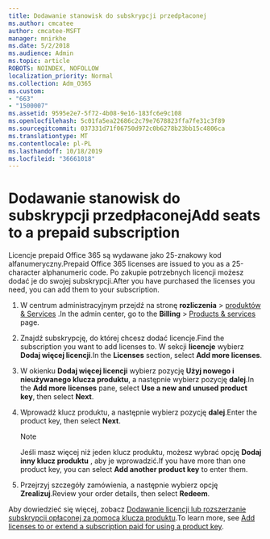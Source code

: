 ```yaml
---
title: Dodawanie stanowisk do subskrypcji przedpłaconej
ms.author: cmcatee
author: cmcatee-MSFT
manager: mnirkhe
ms.date: 5/2/2018
ms.audience: Admin
ms.topic: article
ROBOTS: NOINDEX, NOFOLLOW
localization_priority: Normal
ms.collection: Adm_O365
ms.custom:
- "663"
- "1500007"
ms.assetid: 9595e2e7-5f72-4b08-9e16-183fc6e9c108
ms.openlocfilehash: 5c01fa5ea22686c2c79e7678823ffa7fe31c3f89
ms.sourcegitcommit: 037331d71f06750d972c0b6278b23bb15c4806ca
ms.translationtype: MT
ms.contentlocale: pl-PL
ms.lasthandoff: 10/18/2019
ms.locfileid: "36661018"
---
```

# <a name="add-seats-to-a-prepaid-subscription"></a><span data-ttu-id="b4c18-102">Dodawanie stanowisk do subskrypcji przedpłaconej</span><span class="sxs-lookup"><span data-stu-id="b4c18-102">Add seats to a prepaid subscription</span></span>

<span data-ttu-id="b4c18-103">Licencje prepaid Office 365 są wydawane jako 25-znakowy kod alfanumeryczny.</span><span class="sxs-lookup"><span data-stu-id="b4c18-103">Prepaid Office 365 licenses are issued to you as a 25-character alphanumeric code.</span></span> <span data-ttu-id="b4c18-104">Po zakupie potrzebnych licencji możesz dodać je do swojej subskrypcji.</span><span class="sxs-lookup"><span data-stu-id="b4c18-104">After you have purchased the licenses you need, you can add them to your subscription.</span></span> 

1. <span data-ttu-id="b4c18-105">W centrum administracyjnym przejdź na stronę **rozliczenia** > [produktów & Services](https://go.microsoft.com/fwlink/p/?linkid=842054) .</span><span class="sxs-lookup"><span data-stu-id="b4c18-105">In the admin center, go to the **Billing** > [Products & services](https://go.microsoft.com/fwlink/p/?linkid=842054) page.</span></span>

2. <span data-ttu-id="b4c18-106">Znajdź subskrypcję, do której chcesz dodać licencje.</span><span class="sxs-lookup"><span data-stu-id="b4c18-106">Find the subscription you want to add licenses to.</span></span> <span data-ttu-id="b4c18-107">W sekcji **licencje** wybierz **Dodaj więcej licencji**.</span><span class="sxs-lookup"><span data-stu-id="b4c18-107">In the **Licenses** section, select **Add more licenses**.</span></span>

3. <span data-ttu-id="b4c18-108">W okienku **Dodaj więcej licencji** wybierz pozycję **Użyj nowego i nieużywanego klucza produktu**, a następnie wybierz pozycję **dalej**.</span><span class="sxs-lookup"><span data-stu-id="b4c18-108">In the **Add more licenses** pane, select **Use a new and unused product key**, then select **Next**.</span></span>

4. <span data-ttu-id="b4c18-109">Wprowadź klucz produktu, a następnie wybierz pozycję **dalej**.</span><span class="sxs-lookup"><span data-stu-id="b4c18-109">Enter the product key, then select **Next**.</span></span>

    > [!NOTE]
    > <span data-ttu-id="b4c18-110">Jeśli masz więcej niż jeden klucz produktu, możesz wybrać opcję **Dodaj inny klucz produktu** , aby je wprowadzić.</span><span class="sxs-lookup"><span data-stu-id="b4c18-110">If you have more than one product key, you can select **Add another product key** to enter them.</span></span>

5. <span data-ttu-id="b4c18-111">Przejrzyj szczegóły zamówienia, a następnie wybierz opcję **Zrealizuj**.</span><span class="sxs-lookup"><span data-stu-id="b4c18-111">Review your order details, then select **Redeem**.</span></span>

<span data-ttu-id="b4c18-112">Aby dowiedzieć się więcej, zobacz [Dodawanie licencji lub rozszerzanie subskrypcji opłaconej za pomocą klucza produktu](https://docs.microsoft.com/office365/admin/misc/add-licenses-using-product-key).</span><span class="sxs-lookup"><span data-stu-id="b4c18-112">To learn more, see [Add licenses to or extend a subscription paid for using a product key](https://docs.microsoft.com/office365/admin/misc/add-licenses-using-product-key).</span></span>